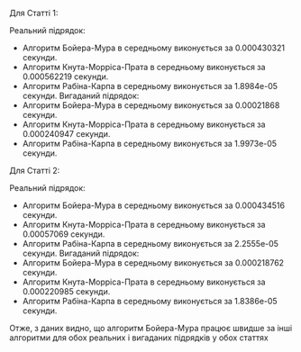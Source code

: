Для Статті 1:

Реальний підрядок:
* Алгоритм Бойера-Мура в середньому виконується за 0.000430321 секунди.
* Алгоритм Кнута-Морріса-Прата в середньому виконується за 0.000562219 секунди.
* Алгоритм Рабіна-Карпа в середньому виконується за 1.8984e-05 секунди.
Вигаданий підрядок:
* Алгоритм Бойера-Мура в середньому виконується за 0.00021868 секунди.
* Алгоритм Кнута-Морріса-Прата в середньому виконується за 0.000240947 секунди.
* Алгоритм Рабіна-Карпа в середньому виконується за 1.9973e-05 секунди.

Для Статті 2:

Реальний підрядок:
* Алгоритм Бойера-Мура в середньому виконується за 0.000434516 секунди.
* Алгоритм Кнута-Морріса-Прата в середньому виконується за 0.00057069 секунди.
* Алгоритм Рабіна-Карпа в середньому виконується за 2.2555e-05 секунди.
Вигаданий підрядок:
* Алгоритм Бойера-Мура в середньому виконується за 0.000218762 секунди.
* Алгоритм Кнута-Морріса-Прата в середньому виконується за 0.000220985 секунди.
* Алгоритм Рабіна-Карпа в середньому виконується за 1.8386e-05 секунди.

Отже, з даних видно, що алгоритм Бойера-Мура працює швидше за інші алгоритми для обох реальних і вигаданих підрядків у обох статтях